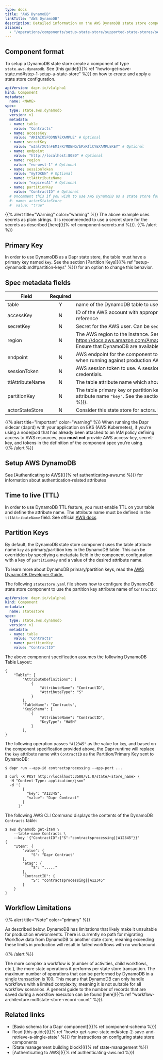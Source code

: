 ```yaml
---
type: docs
title: "AWS DynamoDB"
linkTitle: "AWS DynamoDB"
description: Detailed information on the AWS DynamoDB state store component
aliases:
  - "/operations/components/setup-state-store/supported-state-stores/setup-dynamodb/"
---
```


## Component format

To setup a DynamoDB state store create a component of type `state.aws.dynamodb`. See [this guide]({{% ref "howto-get-save-state.md#step-1-setup-a-state-store" %}}) on how to create and apply a state store configuration.

```yaml
apiVersion: dapr.io/v1alpha1
kind: Component
metadata:
  name: <NAME>
spec:
  type: state.aws.dynamodb
  version: v1
  metadata:
  - name: table
    value: "Contracts"
  - name: accessKey
    value: "AKIAIOSFODNN7EXAMPLE" # Optional
  - name: secretKey
    value: "wJalrXUtnFEMI/K7MDENG/bPxRfiCYEXAMPLEKEY" # Optional
  - name: endpoint
    value: "http://localhost:8080" # Optional
  - name: region
    value: "eu-west-1" # Optional
  - name: sessionToken
    value: "myTOKEN" # Optional
  - name: ttlAttributeName
    value: "expiresAt" # Optional
  - name: partitionKey
    value: "ContractID" # Optional
  # Uncomment this if you wish to use AWS DynamoDB as a state store for actors (optional)
  #- name: actorStateStore
  #  value: "true"
```

{{% alert title="Warning" color="warning" %}}
The above example uses secrets as plain strings. It is recommended to use a secret store for the secrets as described [here]({{% ref component-secrets.md %}}).
{{% /alert %}}

## Primary Key

In order to use DynamoDB as a Dapr state store, the table must have a primary key named `key`. See the section [Partition Keys]({{% ref "setup-dynamodb.md#partition-keys" %}}) for an option to change this behavior.

## Spec metadata fields

| Field              | Required | Details | Example |
|--------------------|:--------:|---------|---------|
| table              | Y  | name of the DynamoDB table to use  | `"Contracts"`
| accessKey          | N  | ID of the AWS account with appropriate permissions to SNS and SQS. Can be `secretKeyRef` to use a secret reference  | `"AKIAIOSFODNN7EXAMPLE"`
| secretKey          | N  | Secret for the AWS user. Can be `secretKeyRef` to use a secret reference   |`"wJalrXUtnFEMI/K7MDENG/bPxRfiCYEXAMPLEKEY"`
| region             | N  | The AWS region to the instance. See this page for valid regions: https://docs.aws.amazon.com/AmazonRDS/latest/UserGuide/Concepts.RegionsAndAvailabilityZones.html. Ensure that DynamoDB are available in that region.| `"us-east-1"`
| endpoint          | N  |AWS endpoint for the component to use. Only used for local development. The `endpoint` is unncessary when running against production AWS   | `"http://localhost:4566"`
| sessionToken      | N  |AWS session token to use.  A session token is only required if you are using temporary security credentials. | `"TOKEN"`
| ttlAttributeName  | N  |The table attribute name which should be used for TTL. | `"expiresAt"`
| partitionKey      | N  |The table primary key or partition key attribute name. This field is used to replace the default primary key attribute name `"key"`. See the section [Partition Keys]({{% ref "setup-dynamodb.md#partition-keys" %}}).  | `"ContractID"`
| actorStateStore      | N  | Consider this state store for actors. Defaults to "false" | `"true"`, `"false"`

{{% alert title="Important" color="warning" %}}
When running the Dapr sidecar (daprd) with your application on EKS (AWS Kubernetes), if you're using a node/pod that has already been attached to an IAM policy defining access to AWS resources, you **must not** provide AWS access-key, secret-key, and tokens in the definition of the component spec you're using.  
{{% /alert %}}

## Setup AWS DynamoDB

See [Authenticating to AWS]({{% ref authenticating-aws.md %}}) for information about authentication-related attributes

## Time to live (TTL)

In order to use DynamoDB TTL feature, you must enable TTL on your table and define the attribute name.
The attribute name must be defined in the `ttlAttributeName` field.
See official [AWS docs](https://docs.aws.amazon.com/amazondynamodb/latest/developerguide/TTL.html).

## Partition Keys

By default, the DynamoDB state store component uses the table attribute name `key` as primary/partition key in the DynamoDB table.
This can be overridden by specifying a metadata field in the component configuration with a key of `partitionKey` and a value of the desired attribute name.

To learn more about DynamoDB primary/partition keys, read the [AWS DynamoDB Developer Guide.](https://docs.aws.amazon.com/amazondynamodb/latest/developerguide/HowItWorks.CoreComponents.html#HowItWorks.CoreComponents.PrimaryKey)

The following `statestore.yaml` file shows how to configure the DynamoDB state store component to use the partition key attribute name of `ContractID`:

```yaml
apiVersion: dapr.io/v1alpha1
kind: Component
metadata:
  name: statestore
spec:
  type: state.aws.dynamodb
  version: v1
  metadata:
  - name: table
    value: "Contracts"
  - name: partitionKey
    value: "ContractID"
```

The above component specification assumes the following DynamoDB Table Layout:

```console
{
    "Table": {
        "AttributeDefinitions": [
            {
                "AttributeName": "ContractID",
                "AttributeType": "S"
            }
        ],
        "TableName": "Contracts",
        "KeySchema": [
            {
                "AttributeName": "ContractID",
                "KeyType": "HASH"
            }
        ],
}
```

The following operation passes `"A12345"` as the value for `key`, and based on the component specification provided above, the Dapr runtime will replace the `key` attribute name
with `ContractID` as the Partition/Primary Key sent to DynamoDB:

```shell
$ dapr run --app-id contractsprocessing --app-port ...

$ curl -X POST http://localhost:3500/v1.0/state/<store_name> \
  -H "Content-Type: application/json"
  -d '[
        {
          "key": "A12345",
          "value": "Dapr Contract"
        }
      ]'
```

The following AWS CLI Command displays the contents of the DynamoDB `Contracts` table:
```shell
$ aws dynamodb get-item \
    --table-name Contracts \
    --key '{"ContractID":{"S":"contractsprocessing||A12345"}}' 
{
    "Item": {
        "value": {
            "S": "Dapr Contract"
        },
        "etag": {
            "S": "....."
        },
        "ContractID": {
            "S": "contractsprocessing||A12345"
        }
    }
}
```

## Workflow Limitations

{{% alert title="Note" color="primary" %}}

As described below, DynamoDB has limitations that likely make it unsuitable for production environments.
There is currently no path for migrating Workflow data from DynamoDB to another state store, meaning exceeding these limits in production will result in failed workflows with no workaround.

{{% /alert %}}

The more complex a workflow is (number of activities, child workflows, etc.), the more state operations it performs per state store transaction.
The maximum number of operations that can be performed by DynamoDB in a [single transaction is 100](https://docs.aws.amazon.com/amazondynamodb/latest/developerguide/transaction-apis.html).
This means that DynamoDB can only handle workflows with a limited complexity, meaning it is not suitable for all workflow scenarios.
A general guide to the number of records that are saved during a workflow executon can be found [here]({{% ref "workflow-architecture.md#state-store-record-count" %}}).

## Related links

- [Basic schema for a Dapr component]({{% ref component-schema %}})
- Read [this guide]({{% ref "howto-get-save-state.md#step-2-save-and-retrieve-a-single-state" %}}) for instructions on configuring state store components
- [State management building block]({{% ref state-management %}})
- [Authenticating to AWS]({{% ref authenticating-aws.md %}})

